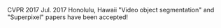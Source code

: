 CVPR 2017
Jul. 2017
Honolulu, Hawaii
"Video object segmentation" and "Superpixel" papers have been accepted!

